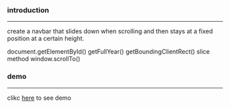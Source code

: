 ### introduction
---


create a navbar that slides down when scrolling and then stays at a fixed position at a certain height.

document.getElementById()
getFullYear()
getBoundingClientRect()
slice method
window.scrollTo()





### demo
---
clikc [here](https://almousaz.github.io/scroll-project-repo/) to see demo
